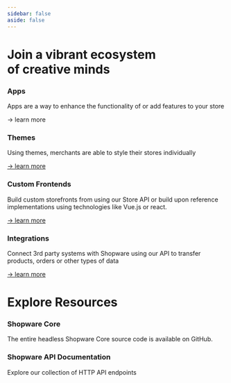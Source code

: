 ```yaml
---
sidebar: false
aside: false
---
```


<div class="w-full md:max-w-screen-2xl mx-auto pt-20">
  <h1 class="text-6xl mb-16 font-extrabold accent">Join a vibrant ecosystem<br> of creative minds</h1>
</div>

<div class="grid grid-cols-2 gap-5 mb-16">

  <div class="bg-white dark:bg-slate-800 shadow-md hover:bg-shopware-gray-light transition transition-all rounded-lg p-5">
    <div class="flex items-center">
      <h3 class="accent flex gap-2">
        <div i-carbon-model-alt class="h-7 w-7 text-shopware" />
        Apps
      </h3>
    </div>
    <p class="text-sm  ">
      Apps are a way to enhance the functionality of or add features to your store
    </p>
    <p><router-link class="text-sm  " to="/app/">→ learn more</router-link></p>
  </div>

  <div class="bg-white dark:bg-slate-800 shadow-md hover:bg-shopware-gray-light transition transition-all rounded-lg p-5">
    <div class="flex items-center">
      <h3 class="accent flex gap-2">
      <div i-carbon-cobb-angle class="h-7 w-7 text-shopware" />
        Themes
      </h3>
    </div>
    <p class="text-sm">
      Using themes, merchants are able to style their stores individually
    </p>
    <p><a class="text-sm" href="#">→ learn more</a></p>
  </div>

  <div class="bg-white dark:bg-slate-800 shadow-md hover:bg-shopware-gray-light transition transition-all rounded-lg p-5">
    <div class="flex items-center">
      <h3 class="accent flex gap-2">
      <div i-carbon-image class="h-7 w-7 text-shopware" />
        Custom Frontends
      </h3>
    </div>
    <p class="text-sm  ">
      Build custom storefronts from using our Store API or build upon reference implementations using technologies like Vue.js or react.
    </p>
    <p><a class="text-sm  " href="#">→ learn more</a></p>
  </div>

  <div class="bg-white dark:bg-slate-800 shadow-md hover:bg-shopware-gray-light transition transition-all rounded-lg p-5">
    <div class="flex items-center">
      <h3 class="accent flex gap-2">
      <div i-carbon-connect class="h-7 w-7 text-shopware" />
        Integrations
      </h3>
    </div>
    <p class="text-sm  ">
      Connect 3rd party systems with Shopware using our API to transfer products, orders or other types of data
    </p>
    <p><a class="text-sm  " href="#">→ learn more</a></p>
  </div>

</div>

<div class="w-full md:max-w-screen-2xl mx-auto">
  <h1 class="text-4xl tracking-wide mb-10 accent">Explore Resources</h1>
</div>

<div class="grid gap-5">

  <div class="bg-white dark:bg-slate-800 shadow-md hover:bg-shopware-gray-light transition transition-all rounded-lg p-5">
    <div class="flex items-center">
      <h3 class="accent flex gap-2">
      <div i-carbon-logo-github class="h-7 w-7 text-shopware" />
        Shopware Core
      </h3>
    </div>
    <p class="text-sm  ">
      The entire headless Shopware Core source code is available on GitHub.
    </p>
  </div>

   <div class="bg-white dark:bg-slate-800 shadow-md hover:bg-shopware-gray-light transition transition-all rounded-lg p-5">
    <div class="flex items-center">
      <h3 class="accent flex gap-2">
      <div i-carbon-terminal class="h-7 w-7 text-shopware" />
        Shopware API Documentation
      </h3>
    </div>
    <p class="text-sm  ">
      Explore our collection of HTTP API endpoints
    </p>
  </div>

</div>
